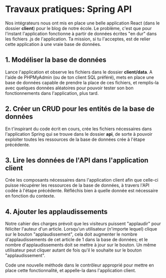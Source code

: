 # Travaux pratiques: Spring API

Nos intégrateurs nous ont mis en place une belle application React (dans le dossier **client**) pour le blog de notre école. Le problème, c'est que pour l'instant l'application fonctionne à partir de données écrites "en dur" dans les fichiers .js de l'application. Ta mission, si tu l'acceptes, est de relier cette application à une vraie base de données.

## 1. Modéliser la base de données

Lance l'application et observe les fichiers dans le dossier **client/data**. A l'aide de PHPMyAdmin (ou de ton client SQL préféré), mets en place une base de données capable de prendre la place de ces fichiers, et remplis-la avec quelques données aléatoires pour pouvoir tester son bon fonctionnements dans l'application, plus tard.

## 2. Créer un CRUD pour les entités de la base de données

En t'inspirant du code écrit en cours, crée les fichiers nécessaires dans l'application Spring qui se trouve dans le dossier **api**, de sorte à pouvoir exploiter toutes les ressources de la base de données crée à l'étape précédente.

## 3. Lire les données de l'API dans l'application client

Crée les composants nécessaires dans l'application client afin que celle-ci puisse récupérer les ressources de la base de données, à travers l'API codée à l'étape précédente. Réfléchis bien à quelle donnée est nécessaire en fonction du contexte.

## 4. Ajouter les applaudissements

Notre cahier des charges prévoit que les visiteurs puissent "applaudir" pour féliciter l'auteur d'un article. Lorsqu'un utilisateur (n'importe lequel) clique sur le bouton "applaudissement", cela doit augmenter le nombre d'applaudissements de cet article de 1 dans la base de données; et le nombre d'applaudissements doit se mettre à jour sur le bouton. Un même utilisateur peut cliquer autant de fois qu'il le souhaite sur le bouton "applaudissement".

Code une nouvelle méthode dans le contrôleur approprié pour mettre en place cette fonctionnalité, et appelle-la dans l'application client.

